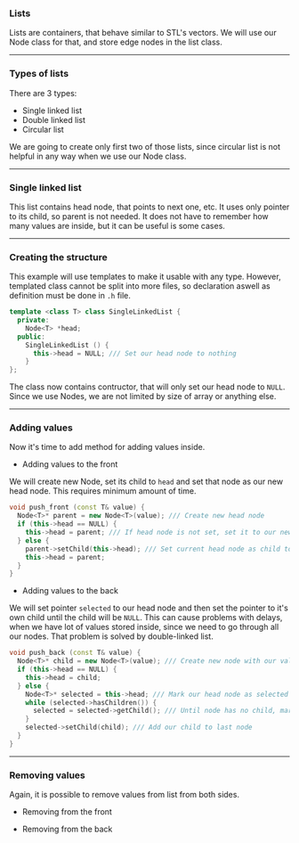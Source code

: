 ### Lists
Lists are containers, that behave similar to STL's vectors.
We will use our Node class for that, and store edge nodes in the list class.

---
### Types of lists
There are 3 types:

- Single linked list
- Double linked list
- Circular list

We are going to create only first two of those lists, since circular list is not helpful in any way when we use our Node class.

---
### Single linked list
This list contains head node, that points to next one, etc. It uses only pointer to its child, so parent is not needed.
It does not have to remember how many values are inside, but it can be useful is some cases.

---
### Creating the structure
This example will use templates to make it usable with any type. However, templated class cannot be split into more files, so declaration aswell as definition must be done in ```.h``` file.
```cpp
template <class T> class SingleLinkedList {
  private:
    Node<T> *head;
  public:
    SingleLinkedList () {
      this->head = NULL; /// Set our head node to nothing
    }
};
```
The class now contains contructor, that will only set our head node to ```NULL```. Since we use Nodes, we are not limited by size of array or anything else.

---
### Adding values
Now it's time to add method for adding values inside. 

- Adding values to the front

We will create new Node, set its child to ```head``` and set that node as our new head node. This requires minimum amount of time.
```cpp
void push_front (const T& value) {
  Node<T>* parent = new Node<T>(value); /// Create new head node
  if (this->head == NULL) {
    this->head = parent; /// If head node is not set, set it to our new node
  } else {
    parent->setChild(this->head); /// Set current head node as child to our new head node
    this->head = parent;
  }
}
```

- Adding values to the back

We will set pointer ```selected``` to our head node and then set the pointer to it's own child until the child will be ```NULL```.
This can cause problems with delays, when we have lot of values stored inside, since we need to go through all our nodes.
That problem is solved by double-linked list.
```cpp
void push_back (const T& value) {
  Node<T>* child = new Node<T>(value); /// Create new node with our value
  if (this->head == NULL) {
    this->head = child; 
  } else {
    Node<T>* selected = this->head; /// Mark our head node as selected
    while (selected->hasChildren()) { 
      selected = selected->getChild(); /// Until node has no child, mark child of our marked node
    }
    selected->setChild(child); /// Add our child to last node
  }
}
```

---
### Removing values
Again, it is possible to remove values from list from both sides.

- Removing from the front

- Removing from the back
